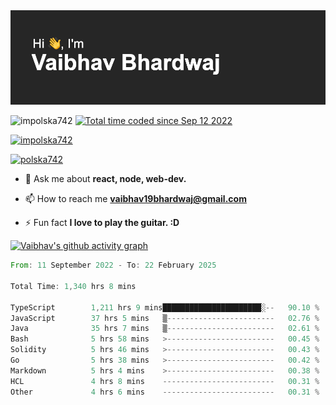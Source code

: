 <img src="./header.png" alt="header-img" />

<p align="left">
 <img src="https://komarev.com/ghpvc/?username=impolska742&label=Profile%20views&color=0e75b6&style=flat" alt="impolska742" /> 
<a href="https://wakatime.com/@1b09af48-ce6e-4843-a87c-4258bb35d460"><img src="https://wakatime.com/badge/user/1b09af48-ce6e-4843-a87c-4258bb35d460.svg" alt="Total time coded since Sep 12 2022" /></a>

</p>

<p align="left"> <a href="https://github.com/ryo-ma/github-profile-trophy"><img src="https://github-profile-trophy.vercel.app/?username=impolska742" alt="impolska742" /></a> </p>

<p align="left"> <a href="https://twitter.com/polska742" target="blank"><img src="https://img.shields.io/twitter/follow/polska742?logo=twitter&style=for-the-badge" alt="polska742" /></a> </p>

- 💬 Ask me about **react, node, web-dev.**

- 📫 How to reach me **vaibhav19bhardwaj@gmail.com**

- ⚡ Fun fact **I love to play the guitar. :D**


[![Vaibhav's github activity graph](https://github-readme-activity-graph.vercel.app/graph?username=impolska742&bg_color=272626&color=0de744&line=00ff4c&point=ffffff&area=true&hide_border=true)](https://github.com/ashutosh00710/github-readme-activity-graph)

<!--START_SECTION:waka-->

```rust
From: 11 September 2022 - To: 22 February 2025

Total Time: 1,340 hrs 8 mins

TypeScript        1,211 hrs 9 mins██████████████████████░--   90.10 %
JavaScript        37 hrs 5 mins   ▒------------------------   02.76 %
Java              35 hrs 7 mins   ▒------------------------   02.61 %
Bash              5 hrs 58 mins   >------------------------   00.45 %
Solidity          5 hrs 46 mins   >------------------------   00.43 %
Go                5 hrs 38 mins   >------------------------   00.42 %
Markdown          5 hrs 4 mins    >------------------------   00.38 %
HCL               4 hrs 8 mins    -------------------------   00.31 %
Other             4 hrs 6 mins    -------------------------   00.31 %
```

<!--END_SECTION:waka-->
